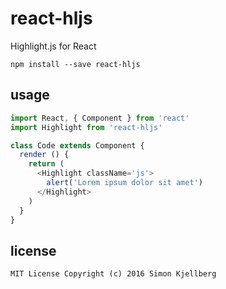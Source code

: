 # react-hljs

Highlight.js for React

`npm install --save react-hljs`

## usage
```js
import React, { Component } from 'react'
import Highlight from 'react-hljs'

class Code extends Component {
  render () {
    return (
      <Highlight className='js'>
        alert('Lorem ipsum dolor sit amet')
      </Highlight>
    )
  }
}
```

## license

`MIT License Copyright (c) 2016 Simon Kjellberg`
